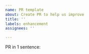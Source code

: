 ```yaml
---
name: PR template
about: Create PR to help us improve
title: ''
labels: enhancement
assignees: ''

---
```


PR in 1 sentence:
